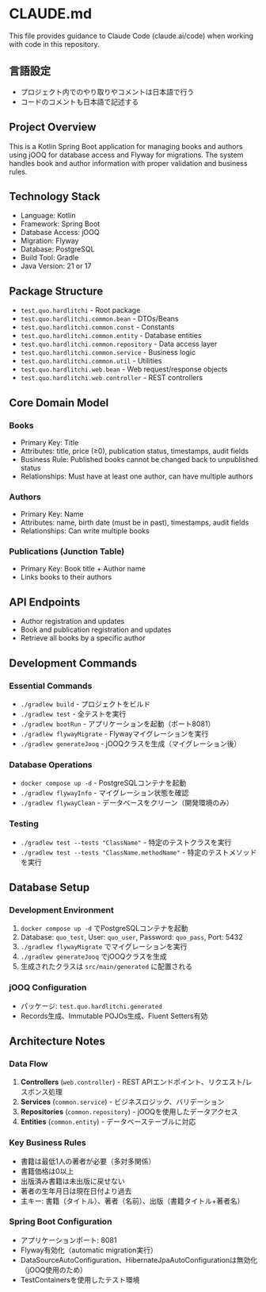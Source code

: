 # CLAUDE.md

This file provides guidance to Claude Code (claude.ai/code) when working with code in this repository.

## 言語設定
- プロジェクト内でのやり取りやコメントは日本語で行う
- コードのコメントも日本語で記述する

## Project Overview
This is a Kotlin Spring Boot application for managing books and authors using jOOQ for database access and Flyway for migrations. The system handles book and author information with proper validation and business rules.

## Technology Stack
- Language: Kotlin
- Framework: Spring Boot
- Database Access: jOOQ
- Migration: Flyway
- Database: PostgreSQL
- Build Tool: Gradle
- Java Version: 21 or 17

## Package Structure
- `test.quo.hardlitchi` - Root package
- `test.quo.hardlitchi.common.bean` - DTOs/Beans
- `test.quo.hardlitchi.common.const` - Constants
- `test.quo.hardlitchi.common.entity` - Database entities
- `test.quo.hardlitchi.common.repository` - Data access layer
- `test.quo.hardlitchi.common.service` - Business logic
- `test.quo.hardlitchi.common.util` - Utilities  
- `test.quo.hardlitchi.web.bean` - Web request/response objects
- `test.quo.hardlitchi.web.controller` - REST controllers

## Core Domain Model
### Books
- Primary Key: Title
- Attributes: title, price (≥0), publication status, timestamps, audit fields
- Business Rule: Published books cannot be changed back to unpublished status
- Relationships: Must have at least one author, can have multiple authors

### Authors  
- Primary Key: Name
- Attributes: name, birth date (must be in past), timestamps, audit fields
- Relationships: Can write multiple books

### Publications (Junction Table)
- Primary Key: Book title + Author name
- Links books to their authors

## API Endpoints
- Author registration and updates
- Book and publication registration and updates  
- Retrieve all books by a specific author

## Development Commands
### Essential Commands
- `./gradlew build` - プロジェクトをビルド
- `./gradlew test` - 全テストを実行
- `./gradlew bootRun` - アプリケーションを起動（ポート8081）
- `./gradlew flywayMigrate` - Flywayマイグレーションを実行
- `./gradlew generateJooq` - jOOQクラスを生成（マイグレーション後）

### Database Operations
- `docker compose up -d` - PostgreSQLコンテナを起動
- `./gradlew flywayInfo` - マイグレーション状態を確認
- `./gradlew flywayClean` - データベースをクリーン（開発環境のみ）

### Testing
- `./gradlew test --tests "ClassName"` - 特定のテストクラスを実行
- `./gradlew test --tests "ClassName.methodName"` - 特定のテストメソッドを実行

## Database Setup
### Development Environment
1. `docker compose up -d` でPostgreSQLコンテナを起動
2. Database: `quo_test`, User: `quo_user`, Password: `quo_pass`, Port: 5432
3. `./gradlew flywayMigrate` でマイグレーションを実行
4. `./gradlew generateJooq` でjOOQクラスを生成
5. 生成されたクラスは `src/main/generated` に配置される

### jOOQ Configuration
- パッケージ: `test.quo.hardlitchi.generated`
- Records生成、Immutable POJOs生成、Fluent Setters有効

## Architecture Notes
### Data Flow
1. **Controllers** (`web.controller`) - REST APIエンドポイント、リクエスト/レスポンス処理
2. **Services** (`common.service`) - ビジネスロジック、バリデーション
3. **Repositories** (`common.repository`) - jOOQを使用したデータアクセス
4. **Entities** (`common.entity`) - データベーステーブルに対応

### Key Business Rules
- 書籍は最低1人の著者が必要（多対多関係）
- 書籍価格は0以上
- 出版済み書籍は未出版に戻せない
- 著者の生年月日は現在日付より過去
- 主キー: 書籍（タイトル）、著者（名前）、出版（書籍タイトル+著者名）

### Spring Boot Configuration
- アプリケーションポート: 8081
- Flyway有効化（automatic migration実行）
- DataSourceAutoConfiguration、HibernateJpaAutoConfigurationは無効化（jOOQ使用のため）
- TestContainersを使用したテスト環境